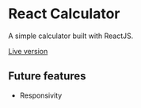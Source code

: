 # React Calculator

A simple calculator built with ReactJS.

[Live version](https://my-personal-react-calculator.herokuapp.com/)

## Future features
* Responsivity
